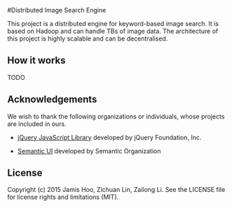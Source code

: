 
#Distributed Image Search Engine

This project is a distributed engine for keyword-based image search. It is based on Hadoop and can handle TBs of image data. The architecture of this project is highly scalable and can be decentralised. 


## How it works

TODO

## Acknowledgements

We wish to thank the following organizations or individuals, whose projects are included in ours.

* [jQuery JavaScript Library](https://jquery.com/) developed by jQuery Foundation, Inc.

* [Semantic UI](http://semantic-ui.com/) developed by Semantic Organization


## License

Copyright (c) 2015 Jamis Hoo, Zichuan Lin, Zailong Li. See the LICENSE file for license rights and limitations (MIT).

